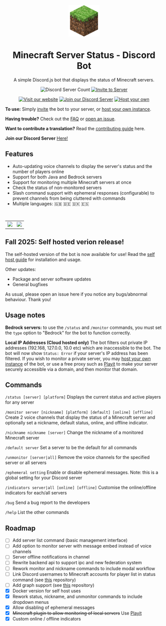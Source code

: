 <div align="center">
<img src="./assets/grass.png" height="100" />

<h1>Minecraft Server Status - Discord Bot</h1>
<p>A simple Discord.js bot that displays the status of Minecraft servers.</p>

![Discord Server Count](https://img.shields.io/endpoint?url=https%3A%2F%2Fmcstatusbot-delegate-production.up.railway.app%2Fcount%2FgetFormatted&style=for-the-badge)
[![Invite to Server](https://img.shields.io/static/v1?label=&message=Invite%20to%20Server&color=forestgreen&style=for-the-badge)](https://discord.com/api/oauth2/authorize?client_id=788083161296273517&permissions=269485072&scope=bot%20applications.commands)

[![Visit our website](https://img.shields.io/static/v1?label=&message=Website&color=purple&style=for-the-badge)](https://mcstatusbot.com/)
[![Join our Discord Server](https://img.shields.io/static/v1?label=&message=Join%20Our%20Discord%20Server&color=blue&style=for-the-badge)](https://discord.gg/FVuSmQx5tJ)
[![Host your own](https://img.shields.io/static/v1?label=&message=Host%20Your%20Own%20Instance&color=red&style=for-the-badge)](https://github.com/RahulR100/mcstatusbot/blob/main/HOSTING.md)
</div>


**To use:** Simply [invite](https://discord.com/api/oauth2/authorize?client_id=788083161296273517&permissions=269485072&scope=bot%20applications.commands) the
bot to your server, or [host your own instance](https://github.com/RahulR100/mcstatusbot/blob/main/HOSTING.md).

**Having trouble?** Check out the [FAQ](https://github.com/RahulR100/mcstatusbot/issues/154) or [open an issue](https://github.com/RahulR100/mcstatusbot/issues/new).

**Want to contribute a translation?** Read the [contributing guide](https://github.com/RahulR100/mcstatusbot/blob/main/CONTRIBUTING.md) here.

**Join our Discord Server** [Here!](https://discord.gg/FVuSmQx5tJ)

## Features

- Auto-updating voice channels to display the server's status and the number of players online
- Support for both Java and Bedrock servers
- Support for monitoring multiple Minecraft servers at once
- Check the status of non-monitored servers
- Slash command support with ephemeral responses (configurable) to prevent channels from being cluttered with commands
- Multiple languages: 🇬🇧 🇩🇪 🇩🇰 🇪🇸

<br>
<table style='border: none'>
<tr>
<td>
<img src="./assets/channels.png" height="200" />
</td>
<td>
<img src="./assets/status.png" height="200" />
</td>
</tr>
</table>

## Fall 2025: Self hosted verion release!

The self-hosted version of the bot is now available for use! Read the [self host guide](https://github.com/RahulR100/mcstatusbot/blob/main/HOSTING.md) for installation and usage.

Other updates:
- Package and server software updates
- General bugfixes

As usual, please open an issue here if you notice any bugs/abnormal behaviour. Thank you!

## Usage notes

**Bedrock servers:** to use the `/status` and `/monitor` commands, you must set the `type` option to "Bedrock" for the bot to function correctly.

**Local IP Addresses (Cloud hosted only)** The bot filters out private IP addresses (192.168, 127.0.0, 10.0 etc) which are inaccessible to the bot. The bot will now show `Status: Error` if your server's IP address has been filtered. If you wish to monitor a private server, you may [host your own instance](https://github.com/RahulR100/mcstatusbot/blob/main/HOSTING.md) of the bot, or use a free proxy such as [Playit](https://playit.gg/) to make your server securely accessible via a domain, and then monitor that domain.

## Commands

`/status [server] [platform]` Displays the current status and active players for any server

`/monitor server [nickname] [platform] [default] [online] [offline]` Create 2 voice channels that display the status of a Minecraft server and optionally set a nickname, default status, online, and offline indicator.

`/nickname nickname [server]` Change the nickname of a monitored Minecraft server

`/default server` Set a server to be the default for all commands

`/unmonitor [server|all]` Remove the voice channels for the specified server or all servers

`/ephemeral setting` Enable or disable ephemeral messages. Note: this is a global setting for your Discord server

`/indicators server|all [online] [offline]` Customise the online/offline indicators for each/all servers

`/bug` Send a bug report to the developers

`/help` List the other commands

## Roadmap

- [ ] Add server list command (basic management interface)
- [ ] Add option to monitor server with message embed instead of voice channels
- [ ] Server offline notifications in channel
- [ ] Rewrite backend api to support ipc and new federation system
- [ ] Rework monitor and nickname commands to include modal workflow
- [ ] Link Discord usernames to Minecraft accounts for player list in status command (see [this](https://github.com/dommilosz/minecraft-auth) repository)
- [ ] Add graph support (see [this](https://github.com/cappig/MC-status-bot) repository)
- [x] Docker version for self host uses
- [x] Rework status, nickname, and unmonitor commands to include dropdown menus
- [x] Allow disabling of ephemeral messages
- [x] ~~Minecraft plugin to allow monitoring of local servers~~ Use [Playit](https://playit.gg/)
- [x] Custom online / offline indicators
